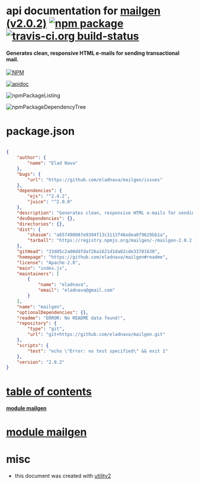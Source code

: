 # api documentation for  [mailgen (v2.0.2)](https://github.com/eladnava/mailgen#readme)  [![npm package](https://img.shields.io/npm/v/npmdoc-mailgen.svg?style=flat-square)](https://www.npmjs.org/package/npmdoc-mailgen) [![travis-ci.org build-status](https://api.travis-ci.org/npmdoc/node-npmdoc-mailgen.svg)](https://travis-ci.org/npmdoc/node-npmdoc-mailgen)
#### Generates clean, responsive HTML e-mails for sending transactional mail.

[![NPM](https://nodei.co/npm/mailgen.png?downloads=true)](https://www.npmjs.com/package/mailgen)

[![apidoc](https://npmdoc.github.io/node-npmdoc-mailgen/build/screenCapture.buildNpmdoc.browser._2Fhome_2Ftravis_2Fbuild_2Fnpmdoc_2Fnode-npmdoc-mailgen_2Ftmp_2Fbuild_2Fapidoc.html.png)](https://npmdoc.github.io/node-npmdoc-mailgen/build/apidoc.html)

![npmPackageListing](https://npmdoc.github.io/node-npmdoc-mailgen/build/screenCapture.npmPackageListing.svg)

![npmPackageDependencyTree](https://npmdoc.github.io/node-npmdoc-mailgen/build/screenCapture.npmPackageDependencyTree.svg)



# package.json

```json

{
    "author": {
        "name": "Elad Nava"
    },
    "bugs": {
        "url": "https://github.com/eladnava/mailgen/issues"
    },
    "dependencies": {
        "ejs": "^2.4.2",
        "juice": "^2.0.0"
    },
    "description": "Generates clean, responsive HTML e-mails for sending transactional mail.",
    "devDependencies": {},
    "directories": {},
    "dist": {
        "shasum": "a657490087e9394f13c3113f46edea8f9629bb1a",
        "tarball": "https://registry.npmjs.org/mailgen/-/mailgen-2.0.2.tgz"
    },
    "gitHead": "33dd5c2a00ddfdaf26a1621d1da82cde33781630",
    "homepage": "https://github.com/eladnava/mailgen#readme",
    "license": "Apache-2.0",
    "main": "index.js",
    "maintainers": [
        {
            "name": "eladnava",
            "email": "eladnava@gmail.com"
        }
    ],
    "name": "mailgen",
    "optionalDependencies": {},
    "readme": "ERROR: No README data found!",
    "repository": {
        "type": "git",
        "url": "git+https://github.com/eladnava/mailgen.git"
    },
    "scripts": {
        "test": "echo \"Error: no test specified\" && exit 1"
    },
    "version": "2.0.2"
}
```



# <a name="apidoc.tableOfContents"></a>[table of contents](#apidoc.tableOfContents)

#### [module mailgen](#apidoc.module.mailgen)



# <a name="apidoc.module.mailgen"></a>[module mailgen](#apidoc.module.mailgen)



# misc
- this document was created with [utility2](https://github.com/kaizhu256/node-utility2)
